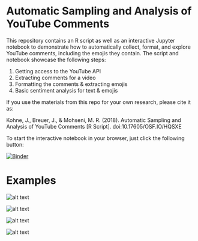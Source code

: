 # Automatic Sampling and Analysis of YouTube Comments

This repository contains an R script as well as an interactive Jupyter notebook to demonstrate how to automatically collect, format, and explore YouTube comments, including the emojis they contain.
The script and notebook showcase the following steps:
1. Getting access to the YouTube API
2. Extracting comments for a video
3. Formatting the comments & extracting emojis
4. Basic sentiment analysis for text & emojis

If you use the materials from this repo for your own research, please cite it as:

Kohne, J., Breuer, J., & Mohseni, M. R. (2018). Automatic Sampling and Analysis of YouTube Comments [R Script]. doi:10.17605/OSF.IO/HQSXE

To start the interactive notebook in your browser, just click the following button:

[![Binder](https://notebooks.gesis.org/binder/badge.svg)](https://notebooks.gesis.org/binder/v2/gh/JuKo007/YoutubeScrapingEmojis/UpdatedScript)


# Examples

![alt text](https://github.com/JuKo007/YoutubeComments/blob/UpdatedScript/Output/CommentsOvertime.png)

![alt text](https://github.com/JuKo007/YoutubeComments/blob/UpdatedScript/Output/MostFrequentWords.png)

![alt text](https://github.com/JuKo007/YoutubeComments/blob/UpdatedScript/Output/WordCloud.png)

![alt text](https://github.com/JuKo007/YoutubeComments/blob/UpdatedScript/Output/Top10Emoji.png)
